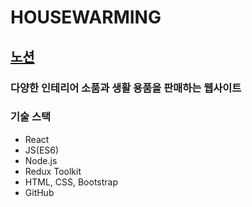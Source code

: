 # HOUSEWARMING

## [노션](https://tar-tuba-6c9.notion.site/Project-2-HOUSEWARMING-3523b7ba43e541bbbf08219c04b0132a)

### 다양한 인테리어 소품과 생활 용품을 판매하는 웹사이트

### 기술 스택

- React
- JS(ES6)
- Node.js
- Redux Toolkit
- HTML, CSS, Bootstrap
- GitHub
